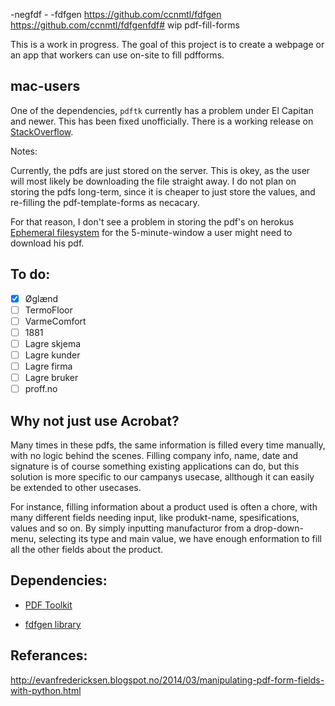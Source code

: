  -negfdf - -fdfgen
https://github.com/ccnmtl/fdfgen
https://github.com/ccnmtl/fdfgenfdf# wip pdf-fill-forms

This is a work in progress. The goal of this project is to create a webpage or an app that workers can use on-site to fill pdfforms.

## mac-users

One of the dependencies, `pdftk` currently has a problem under El Capitan and newer. This has been fixed unofficially. There is a working release on [StackOverflow](https://stackoverflow.com/a/33248310/3493586).

Notes:

Currently, the pdfs are just stored on the server. This is okey, as the user will most likely be downloading the file straight away. I do not plan on storing the pdfs long-term, since it is cheaper to just store the values, and re-filling the pdf-template-forms as necacary.

For that reason, I don't see a problem in storing the pdf's on herokus [Ephemeral filesystem](https://devcenter.heroku.com/articles/dynos#ephemeral-filesystem) for the 5-minute-window a user might need to download his pdf.

## To do:

 - [X] Øglænd
 - [ ] TermoFloor
 - [ ] VarmeComfort
 - [ ] 1881
 - [ ] Lagre skjema
 - [ ] Lagre kunder
 - [ ] Lagre firma
 - [ ] Lagre bruker
 - [ ] proff.no

## Why not just use Acrobat?

Many times in these pdfs, the same information is filled every time manually, with no logic behind the scenes. Filling company info, name, date and signature is of course something existing applications can do, but this solution is more specific to our campanys usecase, allthough it can easily be extended to other usecases.

For instance, filling information about a product used is often a chore, with many different fields needing input, like produkt-name, spesifications, values and so on. By simply inputting manufacturor from a drop-down-menu, selecting its type and main value, we have enough enformation to fill all the other fields about the product.

## Dependencies:

- [PDF Toolkit][pdftk]
- [fdfgen library][8e184bcc]

  [pdftk]: http://www.pdflabs.com/tools/pdftk-server/
  [8e184bcc]: https://github.com/ccnmtl/fdfgen "fdfgen library"

## Referances:

http://evanfredericksen.blogspot.no/2014/03/manipulating-pdf-form-fields-with-python.html
